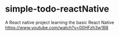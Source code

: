 # simple-todo-reactNative
A React native project
learning the basic React Native
https://www.youtube.com/watch?v=00HFzh3w1B8
